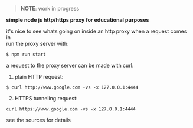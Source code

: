 > __NOTE__: work in progress

__simple node js http/https proxy for educational purposes__ 

it's nice to see whats going on inside an http proxy when a request comes in \
run the proxy server with:
```
$ npm run start
```
a request to the proxy server can be made with curl:
1) plain HTTP request:
```
$ curl http://www.google.com -vs -x 127.0.0.1:4444
```
2) HTTPS tunneling request:
```
curl https://www.google.com -vs -x 127.0.0.1:4444

```
see the sources for details